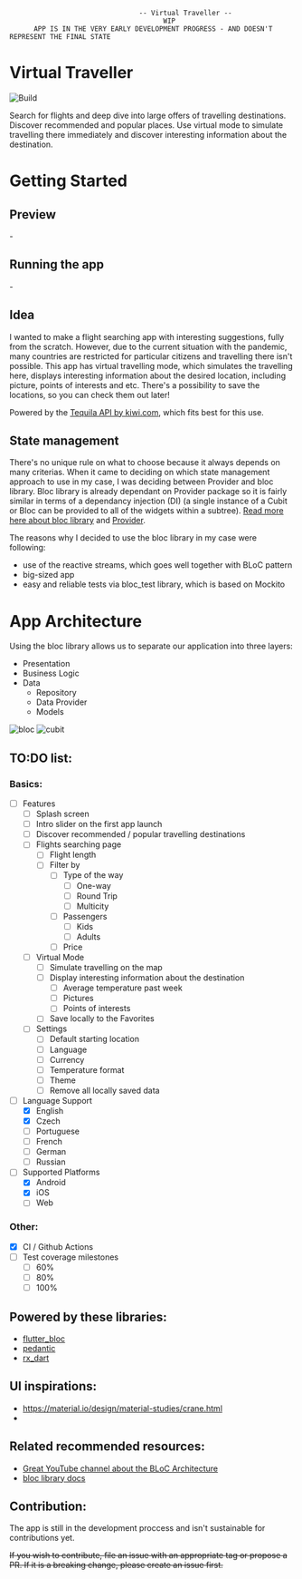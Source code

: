 ```
 			                    -- Virtual Traveller --
				                      WIP
	  APP IS IN THE VERY EARLY DEVELOPMENT PROGRESS - AND DOESN'T REPRESENT THE FINAL STATE
```

# Virtual Traveller
![Build](https://github.com/mzdm/virtual_traveller_flutter/workflows/Tests,%20Build%20apk/badge.svg)

Search for flights and deep dive into large offers of travelling destinations. Discover recommended and popular places. Use virtual mode to simulate travelling there immediately and discover interesting information about the destination.

# Getting Started

## Preview
\-

## Running the app
\-

## Idea
I wanted to make a flight searching app with interesting suggestions, fully from the scratch. However, due to the current situation with the pandemic, many countries are restricted for particular citizens and travelling there isn't possible. This app has virtual travelling mode, which simulates the travelling here, displays interesting information about the desired location, including picture, points of interests and etc. There's a possibility to save the locations, so you can check them out later!

Powered by the [Tequila API by kiwi.com](https://partners.kiwi.com/our-solutions/tequila/), which fits best for this use.

## State management 
There's no unique rule on what to choose because it always depends on many criterias. When it came to deciding on which state management approach to use in my case, I was deciding between Provider and bloc library. Bloc library is already dependant on Provider package so it is fairly similar in terms of a dependancy injection (DI) (a single instance of a Cubit or Bloc can be provided to all of the widgets within a subtree). [Read more here about bloc library](https://bloclibrary.dev/#/) and [Provider](https://pub.dev/packages/provider).

The reasons why I decided to use the bloc library in my case were following:
- use of the reactive streams, which goes well together with BLoC pattern
- big-sized app 
- easy and reliable tests via bloc_test library, which is based on Mockito

# App Architecture
Using the bloc library allows us to separate our application into three layers:

- Presentation
- Business Logic
- Data
  - Repository
  - Data Provider
  - Models
  
![bloc](https://bloclibrary.dev/assets/bloc_architecture_full.png)
![cubit](https://bloclibrary.dev/assets/cubit_architecture_full.png)


## TO:DO list:
### Basics:
- [ ] Features
  - [ ] Splash screen
  - [ ] Intro slider on the first app launch
  - [ ] Discover recommended / popular travelling destinations
  - [ ] Flights searching page
    - [ ] Flight length 
    - [ ] Filter by
      - [ ] Type of the way
        - [ ] One-way
        - [ ] Round Trip
        - [ ] Multicity
      - [ ] Passengers
        - [ ] Kids
        - [ ] Adults
      - [ ] Price
  - [ ] Virtual Mode
    - [ ] Simulate travelling on the map
    - [ ] Display interesting information about the destination
      - [ ] Average temperature past week
      - [ ] Pictures
      - [ ] Points of interests
    - [ ] Save locally to the Favorites
  - [ ] Settings
    - [ ] Default starting location
    - [ ] Language
    - [ ] Currency
    - [ ] Temperature format
    - [ ] Theme
    - [ ] Remove all locally saved data
- [ ] Language Support
  - [x] English
  - [x] Czech
  - [ ] Portuguese
  - [ ] French
  - [ ] German
  - [ ] Russian
- [ ] Supported Platforms
  - [x] Android
  - [x] iOS
  - [ ] Web

### Other:
- [x] CI / Github Actions
- [ ] Test coverage milestones
  - [ ] 60%
  - [ ] 80%
  - [ ] 100%

## Powered by these libraries:
- [flutter_bloc](https://pub.dev/packages/flutter_bloc)
- [pedantic]()
- [rx_dart]()

## UI inspirations:
- <https://material.io/design/material-studies/crane.html>
- []()

## Related recommended resources:
- [Great YouTube channel about the BLoC Architecture](https://www.youtube.com/channel/UC5PYcSe3to4mtm3SPCUmjvw)
- [bloc library docs](https://bloclibrary.dev/#/)

## Contribution:
The app is still in the development proccess and isn't sustainable for contributions yet.

~~If you wish to contribute, file an issue with an appropriate tag or propose a PR. If it is a breaking change, please create an issue first.~~
